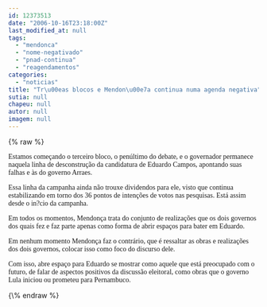 ```yaml
---
id: 12373513
date: "2006-10-16T23:18:00Z"
last_modified_at: null
tags:
  - "mendonca"
  - "nome-negativado"
  - "pnad-continua"
  - "reagendamentos"
categories:
  - "noticias"
title: "Tr\u00eas blocos e Mendon\u00e7a continua numa agenda negativa"
sutia: null
chapeu: null
autor: null
imagem: null
---
```

{\% raw %}
<p><P><FONT face=Verdana>Estamos começando o terceiro bloco, o penúltimo do debate, e o governador permanece naquela linha de desconstrução da candidatura de Eduardo Campos, apontando suas falhas e às do governo Arraes.</FONT></P></p>
<p><P><FONT face=Verdana>Essa linha da campanha ainda não trouxe dividendos para ele, visto que continua estabilizando em torno dos 36 pontos de intenções de votos nas pesquisas. Está assim desde o in?cio da campanha.</FONT></P></p>
<p><P><FONT face=Verdana>Em todos os momentos, Mendonça trata do conjunto de realizações que os dois governos dos quais fez e faz parte apenas como forma de abrir espaços para bater em Eduardo.</FONT></P></p>
<p><P><FONT face=Verdana>Em nenhum momento Mendonça faz o contrário, que é ressaltar as obras e realizações dos dois governos, colocar isso como foco do discurso dele.</FONT></P></p>
<p><P><FONT face=Verdana>Com isso, abre espaço para Eduardo se mostrar como aquele que está preocupado com o futuro, de falar de aspectos positivos da discussão eleitoral, como obras que o governo Lula iniciou ou prometeu para Pernambuco.</FONT></P> </p>
{\% endraw %}
